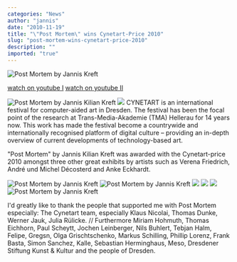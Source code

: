 ```yaml
---
categories: "News"
author: "jannis"
date: "2010-11-19"
title: "\"Post Mortem\" wins Cynetart-Price 2010"
slug: "post-mortem-wins-cynetart-price-2010"
description: ""
imported: "true"
---
```



![Post Mortem by Jannis Kreft](10_CY_1111_Preisverleihung_Kreft_03_RA.jpg)

[watch on youtube I](http://www.youtube.com/watch?v=D3jQ2MghNuo&feature=related)
[watch on youtube II](http://www.youtube.com/watch?v=x2JDlW48x8I)
<!--break-->
![Post Mortem by Jannis Kilian Kreft](post_mortem5.jpg) 
![](CIMG2890.jpg) 
CYNETART is an international festival for computer-aided art in Dresden. The festival has been the focal point of the research at Trans-Media-Akademie (TMA) Hellerau for 14 years now. This work has made the festival become a countrywide and internationally recognised platform of digital culture – providing an in-depth overview of current developments of technology-based art.

"Post Mortem" by Jannis Kilian Kreft was awarded with the Cynetart-price 2010 amongst three other great exhibits by artists such as Verena Friedrich, André und Michel Décosterd and Anke Eckhardt.

[](http://t-m-a.de/cynetart/festival2010/winner?lang=en)


![Post Mortem by Jannis Kreft](CIMG2972.jpg)  ![Post Mortem by Jannis Kreft](CIMG2920.jpg) ![](CIMG2922.jpg) ![](CIMG3061.jpg) ![](CIMG3082.jpg) ![Post Mortem by Jannis Kreft](CIMG3043.jpg)

I'd greatly like to thank the people that supported me with Post Mortem especially:
The Cynetart team, especially Klaus Nicolai, Thomas Dunke, Werner Jauk, Julia Rülicke. // Furthermore Miriam Hohmuth, Thomas Eichhorn, Paul Scheytt, Jochen Leinberger, Nils Buhlert, Tebjan Halm, Felipe, Gregsn, Olga Grischtschenko, Markus Schilling, Phillip Lorenz, Frank Basta, Simon Sanchez, Kalle, Sebastian Herminghaus, Meso, Dresdener Stiftung Kunst & Kultur and the people of Dresden.
